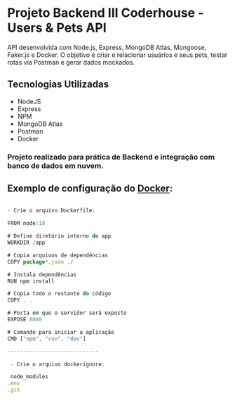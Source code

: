 # Projeto Backend III Coderhouse - Users & Pets API

API desenvolvida com Node.js, Express, MongoDB Atlas, Mongoose, Faker.js e Docker.
O objetivo é criar e relacionar usuários e seus pets, testar rotas via Postman e gerar dados mockados.

## Tecnologias Utilizadas

 - NodeJS
 - Express
 - NPM
 - MongoDB Atlas
 - Postman
 - Docker

### Projeto realizado para prática de Backend e integração com banco de dados em nuvem.

## Exemplo de configuração do [Docker](https://www.docker.com/products/docker-desktop/): 

``` javascript 

- Crie o arquivo Dockerfile:

FROM node:18

# Define diretório interno do app
WORKDIR /app

# Copia arquivos de dependências
COPY package*.json ./

# Instala dependências
RUN npm install

# Copia todo o restante do código
COPY . .

# Porta em que o servidor será exposto
EXPOSE 8080

# Comando para iniciar a aplicação
CMD ["npm", "run", "dev"]

-----------------------------

 - Crie o arquivo dockerignore:

 node_modules
.env
.git